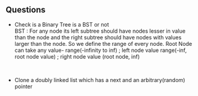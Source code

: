 ## Questions 

- Check is a Binary Tree is a BST or not  
BST : For any node its left subtree should have nodes lesser in value than the node and the right subtree should have nodes with values larger than the node. So we define the range of every node. 
Root Node can take any value- range(-infinity to inf) ; left node value range(-inf, root node value) ; right node value (root node, inf)  
<br>

- Clone a doubly linked list which has a next and an arbitrary(random) pointer
